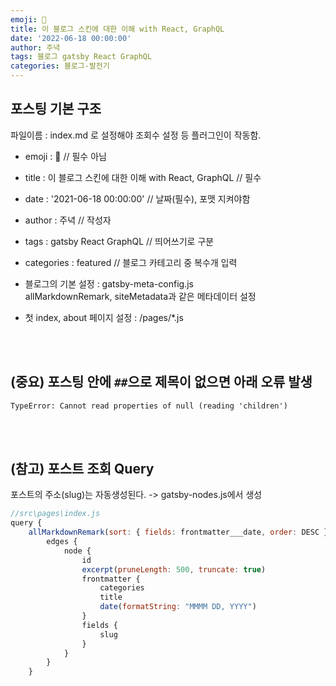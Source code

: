 ```yaml
---
emoji: 🔮
title: 이 블로그 스킨에 대한 이해 with React, GraphQL
date: '2022-06-18 00:00:00'
author: 주녁
tags: 블로그 gatsby React GraphQL
categories: 블로그-발전기
---
```


## 포스팅 기본 구조

파일이름 : index.md 로 설정해야 조회수 설정 등 플러그인이 작동함.

- emoji : 🔮 // 필수 아님

- title : 이 블로그 스킨에 대한 이해 with React, GraphQL // 필수

- date : '2021-06-18 00:00:00' // 날짜(필수), 포맷 지켜야함

- author : 주녁 // 작성자

- tags : gatsby React GraphQL // 띄어쓰기로 구분

- categories : featured // 블로그 카테고리 중 복수개 입력

- 블로그의 기본 설정 : gatsby-meta-config.js
  <br/> allMarkdownRemark, siteMetadata과 같은 메타데이터 설정

- 첫 index, about 페이지 설정 : /pages/\*.js

<br/><br/>

## (중요) 포스팅 안에 `##`으로 제목이 없으면 아래 오류 발생

`TypeError: Cannot read properties of null (reading 'children')`

<br/><br/>

## (참고) 포스트 조회 Query

포스트의 주소(slug)는 자동생성된다. -> gatsby-nodes.js에서 생성

```js
//src\pages\index.js
query {
    allMarkdownRemark(sort: { fields: frontmatter___date, order: DESC }) {
        edges {
            node {
                id
                excerpt(pruneLength: 500, truncate: true)
                frontmatter {
                    categories
                    title
                    date(formatString: "MMMM DD, YYYY")
                }
                fields {
                    slug
                }
            }
        }
    }

```

```toc

```
